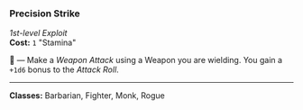 ### Precision Strike
*1st-level Exploit*  
**Cost:** `1` "Stamina"  

🔺 — Make a *Weapon Attack* using a Weapon you are wielding. You gain a `+1d6` bonus to the *Attack Roll*.

---

**Classes:** Barbarian, Fighter, Monk, Rogue
